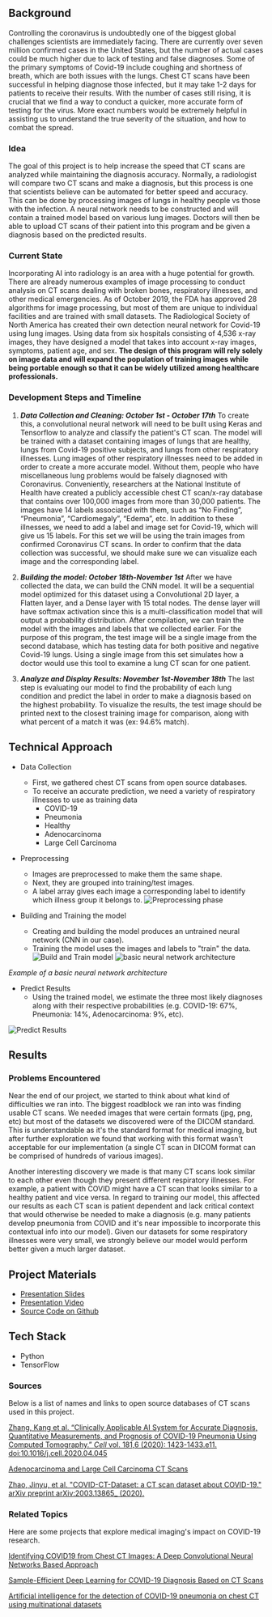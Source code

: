 ## Background
Controlling the coronavirus is undoubtedly one of the biggest global challenges scientists are immediately facing. There are currently over seven million confirmed cases in the United States, but the number of actual cases could be much higher due to lack of testing and false diagnoses. Some of the primary symptoms of Covid-19 include coughing and shortness of breath, which are both issues with the lungs. Chest CT scans have been successful in helping diagnose those infected, but it may take 1-2 days for patients to receive their results. With the number of cases still rising, it is crucial that we find a way to conduct a quicker, more accurate form of testing for the virus. More exact numbers would be extremely helpful in assisting us to understand the true severity of the situation, and how to combat the spread.

### Idea

The goal of this project is to help increase the speed that CT scans are analyzed while maintaining the diagnosis accuracy. Normally, a radiologist will compare two CT scans and make a diagnosis, but this process is one that scientists believe can be automated for better speed and accuracy. This can be done by processing images of lungs in healthy people vs those with the infection. A neural network needs to be constructed and will contain a trained model based on various lung images. Doctors will then be able to upload CT scans of their patient into this program and be given a diagnosis based on the predicted results.

### Current State

Incorporating AI into radiology is an area with a huge potential for growth. There are already numerous examples of image processing to conduct analysis on CT scans dealing with broken bones, respiratory illnesses, and other medical emergencies. As of October 2019, the FDA has approved 28 algorithms for image processing, but most of them are unique to individual facilities and are trained with small datasets. The Radiological Society of North America has created their own detection neural network for Covid-19 using lung images. Using data from six hospitals consisting of 4,536 x-ray images, they have designed a model that takes into account x-ray images, symptoms, patient age, and sex. **The design of this program will rely solely on image data and will expand the population of training images while being portable enough so that it can be widely utilized among healthcare professionals.**

### Development Steps and Timeline

 1. ***Data Collection and Cleaning: October 1st - October 17th***
    To create this, a convolutional neural network will need to be built using Keras and Tensorflow to analyze and classify the patient's CT scan. The model will be trained with a dataset containing images of lungs that are healthy, lungs from Covid-19 positive subjects, and lungs from other respiratory illnesses. Lung images of other respiratory illnesses need to be added in order to create a more accurate model. Without them, people who have miscellaneous lung problems would be falsely diagnosed with Coronavirus. Conveniently, researchers at the National Institute of Health have created a publicly accessible chest CT scan/x-ray database that contains over 100,000 images from more than 30,000 patients. The images have 14 labels associated with them, such as “No Finding”, “Pneumonia”, “Cardiomegaly”, “Edema”, etc. In addition to these illnesses, we need to add a label and image set for Covid-19, which will give us 15 labels. For this set we will be using the train images from confirmed Coronavirus CT scans. In order to confirm that the data collection was successful, we should make sure we can visualize each image and the corresponding label.

2.  ***Building the model: October 18th-November 1st***
    After we have collected the data, we can build the CNN model. It will be a sequential model optimized for this dataset using a Convolutional 2D layer, a Flatten layer, and a Dense layer with 15 total nodes. The dense layer will have softmax activation since this is a multi-classification model that will output a probability distribution. After compilation, we can train the model with the images and labels that we collected earlier. For the purpose of this program, the test image will be a single image from the second database, which has testing data for both positive and negative Covid-19 lungs. Using a single image from this set simulates how a doctor would use this tool to examine a lung CT scan for one patient.
3. ***Analyze and Display Results: November 1st-November 18th***
    The last step is evaluating our model to find the probability of each lung condition and predict the label in order to make a diagnosis based on the highest probability. To visualize the results, the test image should be printed next to the closest training image for comparison, along with what percent of a match it was (ex: 94.6% match).

## Technical Approach

 - Data Collection
	 - First, we gathered chest CT scans from open source databases.
	 - To receive an accurate prediction, we need a variety of respiratory illnesses to use as training data
		 - COVID-19
		 - Pneumonia
		 - Healthy
		 - Adenocarcinoma
		 - Large Cell Carcinoma
 - Preprocessing
	 - Images are preprocessed to make them the same shape.
	 - Next, they are grouped into training/test images.
	 - A label array gives each image a corresponding label to identify which illness group it belongs to.
	 ![Preprocessing phase](https://i.imgur.com/4h25i3J.png)

 - Building and Training the model
	 - Creating and building the model produces an untrained neural network (CNN in our case).
	 - Training the model uses the images and labels to "train" the data.
![Build and Train model](https://i.imgur.com/7Q3lWM9.png)
![basic neural network architecture](https://i.imgur.com/60TC6W4.png)
  
*Example of a basic neural network architecture*
 - Predict Results
	 - Using the trained model, we estimate the three most likely diagnoses along with their respective probabilities (e.g. COVID-19: 67%, Pneumonia: 14%, Adenocarcinoma: 9%, etc).
	
![Predict Results](https://i.imgur.com/bmCkDdO.png)

## Results

### Problems Encountered
Near the end of our project, we started to think about what kind of difficulties we ran into. The biggest roadblock we ran into was finding usable CT scans. We needed images that were certain formats (jpg, png, etc) but most of the datasets we discovered were of the DICOM standard. This is understandable as it's the standard format for medical imaging, but after further exploration we found that working with this format wasn't acceptable for our implementation (a single CT scan in DICOM format can be comprised of hundreds of various images).

Another interesting discovery we made is that many CT scans look similar to each other even though they present different respiratory illnesses. For example, a patient with COVID might have a CT scan that looks similar to a healthy patient and vice versa. In regard to training our model, this affected our results as each CT scan is patient dependent and lack critical context that would otherwise be needed to make a diagnosis (e.g. many patients develop pneumonia from COVID and it's near impossible to incorporate this contextual info into our model). Given our datasets for some respiratory illnesses were very small, we strongly believe our model would perform better given a much larger dataset.

## Project Materials

 - [Presentation Slides](https://docs.google.com/presentation/d/1nr-n63nrJ9jsreuh-RTk1XlCcX8rok-jeBqi4GhL3zY/edit?usp=sharing)
 - [Presentation Video](https://drive.google.com/file/d/1iFuPBp_VFopdzyHgY0gxxrm1S4wjgs4a/view?usp=sharing)
 - [Source Code on Github](https://github.com/sgronseth/CovidLungAnalysis)

## Tech Stack
 - Python
 - TensorFlow

### Sources
Below is a list of names and links to open source databases of CT scans used in this project.

[Zhang, Kang et al. “Clinically Applicable AI System for Accurate Diagnosis, Quantitative Measurements, and Prognosis of COVID-19 Pneumonia Using Computed Tomography.” _Cell_ vol. 181,6 (2020): 1423-1433.e11. doi:10.1016/j.cell.2020.04.045](https://www.ncbi.nlm.nih.gov/pmc/articles/PMC7196900/)

[Adenocarcinoma and Large Cell Carcinoma CT Scans](https://www.kaggle.com/mohamedhanyyy/chest-ctscan-images/metadata)

[Zhao, Jinyu, et al. "COVID-CT-Dataset: a CT scan dataset about COVID-19."  arXiv preprint arXiv:2003.13865_  (2020).](https://arxiv.org/abs/2003.13865)

### Related Topics
Here are some projects that explore medical imaging's impact on COVID-19 research.

[Identifying COVID19 from Chest CT Images: A Deep Convolutional Neural Networks Based Approach](https://www.hindawi.com/journals/jhe/2020/8843664/)

[Sample-Efficient Deep Learning for COVID-19 Diagnosis Based on CT Scans](https://www.medrxiv.org/content/10.1101/2020.04.13.20063941v1)

[Artificial intelligence for the detection of COVID-19 pneumonia on chest CT using multinational datasets](https://www.nature.com/articles/s41467-020-17971-2)
